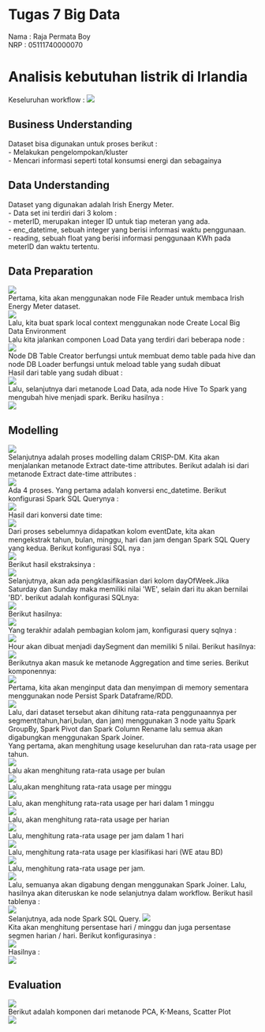 <h1> Tugas 7 Big Data </h1>
Nama : Raja Permata Boy <br>
NRP : 05111740000070 <br>

<h1> Analisis kebutuhan listrik di Irlandia</h1>
Keseluruhan workflow :
<img src="/tugas7bd/workflow.jpg"><br>
<h2>Business Understanding</h2>
Dataset bisa digunakan untuk proses berikut :<br>
- Melakukan pengelompokan/kluster<br>
- Mencari informasi seperti total konsumsi energi dan sebagainya <br>

<h2> Data Understanding</h2>
Dataset yang digunakan adalah Irish Energy Meter. <br>
- Data set ini terdiri dari 3 kolom : <br> 
- meterID, merupakan integer ID untuk tiap meteran yang ada.<br>
- enc_datetime, sebuah integer yang berisi informasi waktu penggunaan.<br>
- reading, sebuah float yang berisi informasi penggunaan KWh pada meterID dan waktu tertentu.<br>

<h2>Data Preparation </h2>
<img src="/tugas7bd/dataprep.jpg"><br>
Pertama, kita akan menggunakan node File Reader untuk membaca Irish Energy Meter dataset. <br>
<img src="/tugas7bd/conffilereader.jpg"><br>
Lalu, kita buat spark local context menggunakan node Create Local Big Data Environment <br>
Lalu kita jalankan componen Load Data yang terdiri dari beberapa node : <br>
<img src="/tugas7bd/loaddata.jpg"><br>
Node DB Table Creator berfungsi untuk membuat demo table pada hive dan node DB Loader berfungsi untuk meload table yang sudah dibuat<br>
Hasil dari table yang sudah dibuat : <br>
<img src="/tugas7bd/dbloader.jpg"><br>
Lalu, selanjutnya dari metanode Load Data, ada node Hive To Spark yang mengubah hive menjadi spark. Beriku hasilnya :<br>
<img src="/tugas7bd/hivetospark.jpg"><br>
<h2>Modelling</h2>
<img src="/tugas7bd/modelling.jpg"><br>
Selanjutnya adalah proses modelling dalam CRISP-DM. Kita akan menjalankan metanode Extract date-time attributes. Berikut adalah isi dari metanode Extract date-time attributes : <br>
<img src="/tugas7bd/extractddate.jpg"><br>
Ada 4 proses. Yang pertama adalah konversi enc_datetime. Berikut konfigurasi Spark SQL Querynya : <br>
<img src="/tugas7bd/datetimeconversion.jpg"><br>
Hasil dari konversi date time:<br>
<img src="/tugas7bd/convresult.jpg"><br>
Dari proses sebelumnya didapatkan kolom eventDate, kita akan mengekstrak tahun, bulan, minggu, hari dan jam dengan Spark SQL Query yang kedua. Berikut konfigurasi SQL nya : <br>
<img src="/tugas7bd/extract.jpg"><br>
Berikut hasil ekstraksinya : <br>
<img src="/tugas7bd/extractresult.jpg"><br>
Selanjutnya, akan ada pengklasifikasian dari kolom dayOfWeek.Jika Saturday dan Sunday maka memiliki nilai 'WE', selain dari itu akan bernilai 'BD'. berikut adalah konfigurasi SQLnya:<br>
<img src="/tugas7bd/confday.jpg"><br>
Berikut hasilnya:<br>
<img src="/tugas7bd/dayresult.jpg"><br>
Yang terakhir adalah pembagian kolom jam, konfigurasi query sqlnya :<br>
<img src="/tugas7bd/hourconf.jpg"><br>
Hour akan dibuat menjadi daySegment dan memiliki 5 nilai. Berikut hasilnya:<br>
<img src="/tugas7bd/hourresult.jpg"><br>
Berikutnya akan masuk ke metanode Aggregation and time series. Berikut komponennya: <br>
<img src="/tugas7bd/aggre.jpg"><br>
Pertama, kita akan menginput data dan menyimpan di memory sementara menggunakan node Persist Spark Dataframe/RDD.<br>
 <img src="/tugas7bd/rdd.jpg"><br>
 Lalu, dari dataset tersebut akan dihitung rata-rata penggunaannya per segment(tahun,hari,bulan, dan jam) menggunakan 3 node yaitu Spark GroupBy, Spark Pivot dan Spark Column Rename lalu semua akan digabungkan menggunakan Spark Joiner.<br>
 Yang pertama, akan menghitung usage keseluruhan dan rata-rata usage per tahun.<br>
  <img src="/tugas7bd/byyear.jpg"><br>
  Lalu akan menghitung rata-rata usage per bulan<br>
   <img src="/tugas7bd/bymonth.jpg"><br>
 Lalu,akan menghitung rata-rata usage per minggu<br>
  <img src="/tugas7bd/byweek.jpg"><br>
  Lalu, akan menghitung rata-rata usage per hari dalam 1 minggu<br>
   <img src="/tugas7bd/bydayofweek.jpg"><br>
  Lalu, akan menghitung rata-rata usage per harian <br>
   <img src="/tugas7bd/byday.jpg"><br>
   Lalu, menghitung rata-rata usage per jam dalam 1 hari <br>
    <img src="/tugas7bd/byhour.jpg"><br>
    Lalu, menghitung rata-rata usage per klasifikasi hari (WE atau BD) <br>
     <img src="/tugas7bd/dayclassifier.jpg"><br>
     Lalu, menghitung rata-rata usage per jam. <br>
      <img src="/tugas7bd/byhour2.jpg"><br>
Lalu, semuanya akan digabung dengan menggunakan Spark Joiner. Lalu, hasilnya akan diteruskan ke node selanjutnya dalam workflow. Berikut hasil tablenya : <br>
 <img src="/tugas7bd/metanoderes.jpg"><br>
 Selanjutnya, ada node Spark SQL Query. 
  <img src="/tugas7bd/sparksql.jpg"><br>
Kita akan menghitung persentase hari / minggu dan juga persentase segmen harian / hari. Berikut konfigurasinya : <br>
 <img src="/tugas7bd/sparksqlconf.jpg"><br>
 Hasilnya :<br>
  <img src="/tugas7bd/sparksqlres.jpg"><br>
  <h2>Evaluation </h2>
   <img src="/tugas7bd/pca.jpg"><br>
   Berikut adalah komponen dari metanode PCA, K-Means, Scatter Plot <br>
    <img src="/tugas7bd/pcacomp.jpg"><br>
  
